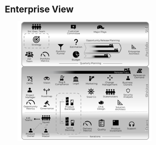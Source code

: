 # Enterprise View

<figure><img src="../../.gitbook/assets/image (33).png" alt=""><figcaption></figcaption></figure>
